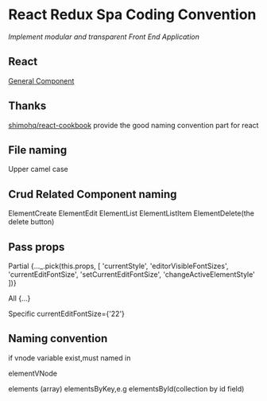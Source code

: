 # React Redux Spa Coding Convention

_Implement modular and transparent Front End Application_

## React

[General Component](react/general.md)

## Thanks

[shimohq/react-cookbook](https://github.com/shimohq/react-cookbook) provide the good naming convention part for react

## File naming

Upper camel case

## Crud Related Component naming

ElementCreate
ElementEdit
ElementList
ElementListItem
ElementDelete(the delete button)

## Pass props

Partial
{...\_.pick(this.props, [
    'currentStyle',
    'editorVisibleFontSizes',
    'currentEditFontSize',
    'setCurrentEditFontSize',
    'changeActiveElementStyle'
])}

All
{...}

Specific
currentEditFontSize={'22'}

## Naming convention

if vnode variable exist,must named in

elementVNode

elements (array)
elementsByKey,e.g elementsById(collection by id field)
